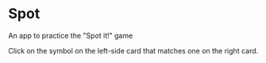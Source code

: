 # Spot
An app to practice the "Spot it!" game

Click on the symbol on the left-side card that matches one on the right card.
